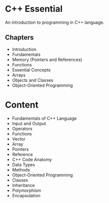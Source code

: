 # C++ Essential

An introduction to programming in C++ language.

## Chapters

- Introduction
- Fundamentals
- Memory (Pointers and References)
- Functions
- Essential Concepts
- Arrays
- Objects and Classes
- Object-Oriented Programming

# Content

- Fundamentals of C++ Language
- Input and Output
- Operators
- Functions
- Vector
- Array
- Pointers
- Reference
- C++ Code Anatomy
- Data Types
- Methods
- Object-Oriented Programming
- Classes
- Inheritance
- Polymorphism
- Encapsulation